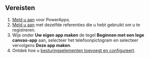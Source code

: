 ## <a name="prerequisites"></a>Vereisten

1. [Meld u aan](../maker/signup-for-powerapps.md) voor PowerApps.
1. [Meld u aan](https://web.powerapps.com/?utm_source=padocs&utm_medium=linkinadoc&utm_campaign=referralsfromdoc) met dezelfde referenties die u hebt gebruikt om u te registreren.
1. Wijs onder **Uw eigen app maken** de tegel **Beginnen met een lege canvas-app** aan, selecteer het telefoonpictogram en selecteer vervolgens **Deze app maken**.
1. Ontdek hoe u [besturingselementen toevoegt en configureert](../maker/canvas-apps/add-configure-controls.md).
